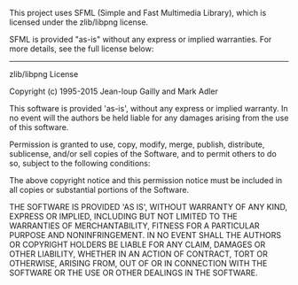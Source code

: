 This project uses SFML (Simple and Fast Multimedia Library), which is licensed under the zlib/libpng license.

SFML is provided "as-is" without any express or implied warranties. For more details, see the full license below:

------------------------------------------------------------
zlib/libpng License

Copyright (c) 1995-2015 Jean-loup Gailly and Mark Adler

This software is provided 'as-is', without any express or implied warranty. In no event will the authors be held liable for any damages arising from the use of this software.

Permission is granted to use, copy, modify, merge, publish, distribute, sublicense, and/or sell copies of the Software, and to permit others to do so, subject to the following conditions:

The above copyright notice and this permission notice must be included in all copies or substantial portions of the Software.

THE SOFTWARE IS PROVIDED 'AS IS', WITHOUT WARRANTY OF ANY KIND, EXPRESS OR IMPLIED, INCLUDING BUT NOT LIMITED TO THE WARRANTIES OF MERCHANTABILITY, FITNESS FOR A PARTICULAR PURPOSE AND NONINFRINGEMENT. IN NO EVENT SHALL THE AUTHORS OR COPYRIGHT HOLDERS BE LIABLE FOR ANY CLAIM, DAMAGES OR OTHER LIABILITY, WHETHER IN AN ACTION OF CONTRACT, TORT OR OTHERWISE, ARISING FROM, OUT OF OR IN CONNECTION WITH THE SOFTWARE OR THE USE OR OTHER DEALINGS IN THE SOFTWARE.
